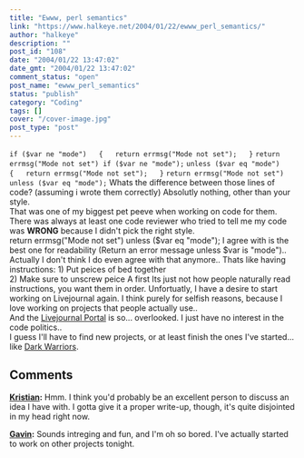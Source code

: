 ```yaml
---
title: "Ewww, perl semantics"
link: "https://www.halkeye.net/2004/01/22/ewww_perl_semantics/"
author: "halkeye"
description: ""
post_id: "108"
date: "2004/01/22 13:47:02"
date_gmt: "2004/01/22 13:47:02"
comment_status: "open"
post_name: "ewww_perl_semantics"
status: "publish"
category: "Coding"
tags: []
cover: "/cover-image.jpg"
post_type: "post"
---
```


`if ($var ne "mode")  
{  
return errmsg("Mode not set");  
}` `return errmsg("Mode not set") if ($var ne "mode");` `unless ($var eq "mode")  
{  
return errmsg("Mode not set");  
}` `return errmsg("Mode not set") unless ($var eq "mode");` Whats the difference between those lines of code? (assuming i wrote them correctly) Absolutly nothing, other than your style.  
That was one of my biggest pet peeve when working on code for them. There was always at least one code reviewer who tried to tell me my code was **WRONG** because I didn't pick the right style.  
return errmsg("Mode not set") unless ($var eq "mode"); I agree with is the best one for readability (Return an error message unless $var is "mode").. Actually I don't think I do even agree with that anymore.. Thats like having instructions: 1) Put peices of bed together  
2) Make sure to unscrew peice A first Its just not how people naturally read instructions, you want them in order. Unfortuatly, I have a desire to start working on Livejournal again. I think purely for selfish reasons, because I love working on projects that people actually use..  
And the [Livejournal Portal](http://www.livejournal.com/portal/) is so... overlooked. I just have no interest in the code politics..  
I guess I'll have to find new projects, or at least finish the ones I've started... like [Dark Warriors](http://www.kodekoan.com/project/darkwarriors).

## Comments

**[Kristian](#6 "2004-01-23 21:08:49"):** Hmm. I think you'd probably be an excellent person to discuss an idea I have with. I gotta give it a proper write-up, though, it's quite disjointed in my head right now.

**[Gavin](#7 "2004-01-23 21:57:16"):** Sounds intreging and fun, and I'm oh so bored. I've actually started to work on other projects tonight.


